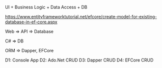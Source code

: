 UI + Business Logic + Data Access + DB

https://www.entityframeworktutorial.net/efcore/create-model-for-existing-database-in-ef-core.aspx

Web => API => Database

C# => DB

ORM => Dapper, EFCore

D1: Console App
D2: Ado.Net CRUD
D3: Dapper CRUD
D4: EFCore CRUD